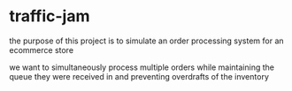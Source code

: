 # traffic-jam

the purpose of this project is to simulate an order processing system for an ecommerce store

we want to simultaneously process multiple orders while maintaining the queue they were received in and preventing overdrafts of the inventory

